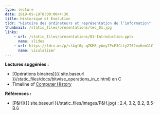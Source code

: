 ```yaml
---
type: lecture
date: 2019-09-19T8:00:00+4:30
title: Historique et Evolution
tldr: "Histoire des ordinateurs et représentation de l’information"
thumbnail: /static_files/presentations/lec_01.jpg
links: 
    - url: /static_files/presentations/01-Introduction.pptx
      name: slides
    - url: https://1drv.ms/p/s!Agf0g-qZKM8_yAoy7PxF3CLty2I5?e=HzmG1C
      name: visulaliser
---
```

**Lectures suggérées :**
- [Opérations binaires]({{ site.baseurl }}/static_files/docs/bitwise_operations_in_c.html) en C
- Timeline of [Computer History](https://www.computerhistory.org/timeline/computers/)

**Références :**
- [P&H]({{ site.baseurl }}/static_files/images/P&H.jpg) : 2.4, 3.2, B.2, B.5-B.6
